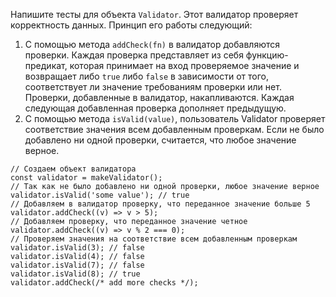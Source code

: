 Напишите тесты для объекта `Validator`. Этот валидатор проверяет корректность данных. Принцип его работы следующий:

1. С помощью метода `addCheck(fn)` в валидатор добавляются проверки. Каждая проверка представляет из себя функцию-предикат, которая принимает на вход проверяемое значение и возвращает либо `true` либо `false` в зависимости от того, соответствует ли значение требованиям проверки или нет. Проверки, добавленные в валидатор, накапливаются. Каждая следующая добавленная проверка дополняет предыдущую.
2. С помощью метода `isValid(value)`, пользователь Validator проверяет соответствие значения всем добавленным проверкам. Если не было добавлено ни одной проверки, считается, что любое значение верное.
```
// Создаем объект валидатора
const validator = makeValidator();
// Так как не было добавлено ни одной проверки, любое значение верное
validator.isValid('some value'); // true
// Добавляем в валидатор проверку, что переданное значение больше 5
validator.addCheck((v) => v > 5);
// Добавляем проверку, что переданное значение четное
validator.addCheck((v) => v % 2 === 0);
// Проверяем значения на соответствие всем добавленным проверкам
validator.isValid(3); // false
validator.isValid(4); // false
validator.isValid(7); // false
validator.isValid(8); // true
validator.addCheck(/* add more checks */);
```